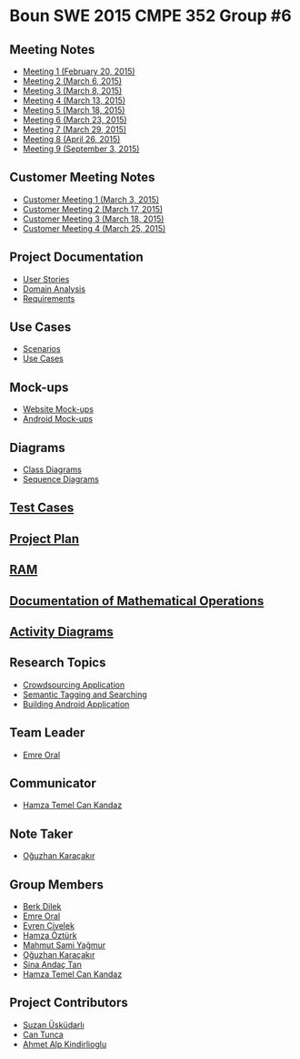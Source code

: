 # **Boun SWE 2015 CMPE 352 Group #6** #



## **Meeting Notes** ##

<ul>
	<li>
		<a href="https://github.com/BounSWE2015Group6/bounswe2015group6/wiki/Meeting-1-(February-20,-2015)">Meeting 1 (February 20, 2015)</a><br>
	</li>
	<li>
		<a href="https://github.com/BounSWE2015Group6/bounswe2015group6/wiki/Meeting-2-(March-6,-2015)">Meeting 2 (March 6, 2015)</a><br>
	</li>
	<li>
		<a href="https://github.com/BounSWE2015Group6/bounswe2015group6/wiki/Meeting-3-(March-8,-2015)">Meeting 3 (March 8, 2015)</a><br>
	</li>
	<li>
		<a href="https://github.com/BounSWE2015Group6/bounswe2015group6/wiki/Meeting-4-(March-13,-2015)">Meeting 4 (March 13, 2015)</a><br>
	</li>
	<li>
		<a href="https://github.com/BounSWE2015Group6/bounswe2015group6/wiki/Meeting-5-(March-18,-2015)">Meeting 5 (March 18, 2015)</a><br>
	</li>
	<li>
		<a href="https://github.com/BounSWE2015Group6/bounswe2015group6/wiki/Meeting-6-(March-23,-2015)">Meeting 6 (March 23, 2015)</a><br>
	</li>
	<li>
		<a href="https://github.com/BounSWE2015Group6/bounswe2015group6/wiki/Meeting-7-(March-29,-2015)">Meeting 7 (March 29, 2015)</a><br>
	</li>
	<li>
		<a href="https://github.com/BounSWE2015Group6/bounswe2015group6/wiki/Meeting-8-(April-26,-2015)">Meeting 8 (April 26, 2015)</a><br>
	</li>
	<li>
		<a href="https://github.com/BounSWE2015Group6/bounswe2015group6/wiki/Meeting-9-(September-3,-2015)">Meeting 9 (September 3, 2015)</a><br>
	</li>
</ul>

## **Customer Meeting Notes** ##

<ul>
	<li>
		<a href="https://github.com/BounSWE2015Group6/bounswe2015group6/wiki/Customer-Meeting-1-(March-3,-2015)">Customer Meeting 1 (March 3, 2015)</a><br>
	</li>
	<li>
		<a href="https://github.com/BounSWE2015Group6/bounswe2015group6/wiki/Customer-Meeting-2-(March-17,-2015)">Customer Meeting 2 (March 17, 2015)</a><br>
	</li>
	<li>
		<a href="https://github.com/BounSWE2015Group6/bounswe2015group6/wiki/Customer-Meeting-3-(March-18,-2015)">Customer Meeting 3 (March 18, 2015)</a><br>
	</li>
	<li>
		<a href="https://github.com/BounSWE2015Group6/bounswe2015group6/wiki/Customer-Meeting-4-(March-25,-2015)">Customer Meeting 4 (March 25, 2015)</a><br>
	</li>
</ul>



## **Project Documentation** ##
<ul>
	<li>
		<a href="https://github.com/BounSWE2015Group6/bounswe2015group6/wiki/User-Stories">User Stories</a><br>
	</li>
	<li>
		<a href="https://github.com/BounSWE2015Group6/bounswe2015group6/wiki/Domain-Analysis">Domain Analysis</a><br>
	</li>
	<li>
		<a href="https://github.com/BounSWE2015Group6/bounswe2015group6/wiki/Requirements">Requirements</a><br>
	</li>
</ul>

## **Use Cases** ##
<ul>
	<li>
		<a href="https://github.com/BounSWE2015Group6/bounswe2015group6/wiki/Scenarios">Scenarios</a><br>
	</li>
	<li>
		<a href="https://github.com/BounSWE2015Group6/bounswe2015group6/wiki/Use Cases">Use Cases</a><br>
	</li>
</ul>

## **Mock-ups** ##

<ul>
	<li>
		<a href="https://github.com/BounSWE2015Group6/bounswe2015group6/wiki/Website-Mock-ups">Website Mock-ups</a><br>
	</li>
	<li>
		<a href="https://github.com/BounSWE2015Group6/bounswe2015group6/wiki/Android-Mock-ups">Android Mock-ups</a><br>
	</li>
</ul>

## **Diagrams** ##
<ul>
	<li>
		<a href="https://github.com/BounSWE2015Group6/bounswe2015group6/wiki/Class-Diagrams">Class Diagrams</a><br>
	</li>
	<li>
		<a href="https://github.com/BounSWE2015Group6/bounswe2015group6/wiki/Sequence-Diagrams">Sequence Diagrams</a><br>
	</li>
</ul>

## **<a href="https://github.com/BounSWE2015Group6/bounswe2015group6/wiki/Test-Cases">Test Cases</a>** ##

## **<a href="https://github.com/BounSWE2015Group6/bounswe2015group6/wiki/Project-Plan">Project Plan</a>** ##

## **<a href="https://github.com/BounSWE2015Group6/bounswe2015group6/wiki/RAM">RAM</a>** ##

## **<a href="https://github.com/BounSWE2015Group6/bounswe2015group6/wiki/Documentation-of-Mathematical-Operations">Documentation of Mathematical Operations</a>** ##

## **<a href="https://github.com/bounswe/bounswe2015group6/wiki/Activity-Diagrams">Activity Diagrams</a>** ##

## **Research Topics** ##

<ul>
	<li>
		<a href="https://github.com/BounSWE2015Group6/bounswe2015group6/wiki/Crowdsourcing-Application">Crowdsourcing Application</a><br>
	</li>
	<li>
		<a href="https://github.com/BounSWE2015Group6/bounswe2015group6/wiki/Semantic-Tagging-and-Searching">Semantic Tagging and Searching</a><br>
	</li>
	<li>
		<a href="https://github.com/BounSWE2015Group6/bounswe2015group6/wiki/Building-Android-Application">Building Android Application</a><br>
	</li>
</ul>

## **Team Leader** ##
<ul>
	<li>
		<a href="https://github.com/BounSWE2015Group6/bounswe2015group6/wiki/Emre-Oral">Emre Oral</a><br>
	</li>
</ul>

## **Communicator** ##
<ul>
	<li>
		<a href="https://github.com/BounSWE2015Group6/bounswe2015group6/wiki/Hamza-Temel-Can-Kandaz">Hamza Temel Can Kandaz</a><br>
	</li>
</ul>

## **Note Taker** ##
<ul>
	<li>
		<a href="https://github.com/BounSWE2015Group6/bounswe2015group6/wiki/Oğuzhan-Karaçakır">Oğuzhan Karaçakır</a><br>
	</li>
</ul>


## **Group Members** ##

<ul>
	<li>
		<a href="https://github.com/BounSWE2015Group6/bounswe2015group6/wiki/Berk-Dilek">Berk Dilek</a><br>
	</li>
	<li>
		<a href="https://github.com/BounSWE2015Group6/bounswe2015group6/wiki/Emre-Oral">Emre Oral</a><br>
	</li>
	<li>
		<a href="https://github.com/BounSWE2015Group6/bounswe2015group6/wiki/Evren-Civelek">Evren Civelek</a><br>
	</li>
	<li>
		<a href="https://github.com/BounSWE2015Group6/bounswe2015group6/wiki/Hamza-Öztürk">Hamza Öztürk</a><br>
	</li>
	<li>
		<a href="https://github.com/BounSWE2015Group6/bounswe2015group6/wiki/Mahmut-Sami-Yağmur">Mahmut Sami Yağmur</a><br>
	</li>
	<li>
		<a href="https://github.com/BounSWE2015Group6/bounswe2015group6/wiki/Oğuzhan-Karaçakır">Oğuzhan Karaçakır</a><br>
	</li>
	<li>
		<a href="https://github.com/BounSWE2015Group6/bounswe2015group6/wiki/Sina-Andaç-Tan">Sina Andaç Tan</a><br>
	</li>
	<li>
		<a href="https://github.com/BounSWE2015Group6/bounswe2015group6/wiki/Hamza-Temel-Can-Kandaz">Hamza Temel Can Kandaz</a><br>
	</li>
</ul>


## **Project Contributors** ##

<ul>
	<li>
		<a href="https://github.com/BounSWE2015Group6/bounswe2015group6/wiki/http://cmpe.boun.edu.tr/~uskudarli/">Suzan Üsküdarlı</a><br>
	</li>
	<li>
		<a href="https://github.com/BounSWE2015Group6/bounswe2015group6/wiki/http://baam.boun.edu.tr/WiSe/doku.php/tunca">Can Tunca</a><br>
	</li>
	<li>
		<a href="https://github.com/BounSWE2015Group6/bounswe2015group6/wiki/http://www.cmpe.boun.edu.tr/people/ahmet.alp.kindiroglu">Ahmet Alp Kindirlioglu</a><br>
	</li>
</ul>
